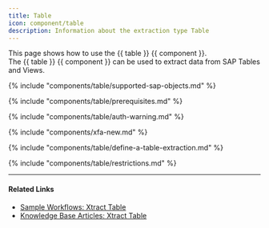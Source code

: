 ```yaml
---
title: Table
icon: component/table
description: Information about the extraction type Table
---
```


This page shows how to use the {{ table }} {{ component }}.<br>
The {{ table }} {{ component }} can be used to extract data from SAP Tables and Views.

{% include "components/table/supported-sap-objects.md"  %}

{% include "components/table/prerequisites.md" %}

{% include "components/table/auth-warning.md"  %}

{% include "components/xfa-new.md"  %}

{% include "components/table/define-a-table-extraction.md"  %}

{% include "components/table/restrictions.md"  %}

****
#### Related Links
- [Sample Workflows: Xtract Table](../../sample-workflows.md#xtract-table)
- [Knowledge Base Articles: Xtract Table](../../knowledge-base.md#xtract-table)


